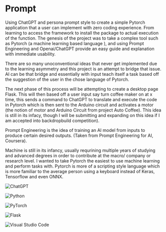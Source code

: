 # Prompt
Using ChatGPT and persona prompt style to create a simple Pytorch application that a user can implement with zero coding experience. From learning to access the framework to install the package to actual execution of the function. The genesis of the project was to take a complex tool such as Pytorch (a machine learning based language ), and using Prompt Engineering and Openai/ChatGPT provide an easy guide and explanation with immediate usability. 

There are so many unoconventional ideas that never get implemented due to the learning asymmetry and this project is an attempt to bridge that issue. AI can be that bridge and essentially with input teach itself a task based off the suggestion of the user in the chose language of Pytorch. 

The next phase of this process will be attempting to create a desktop page Flask. This will then based off a user input say turn coffee maker on at x time, this sends a command to ChatGPT to translate and execute the code in Pytorch which is then sent to the Arduino circuit and activates a motor (the notion of motor and Arduino Circuit from project Auto Coffee). This idea is still in its infacy, though I will be submitting and expanding on this idea if I am accepted into backdropbuild competition).  

Prompt Engineering is the idea of training an AI model from inputs to produce certain desired outputs. (Taken from Prompt Engineering for AI, Coursera). 

Machine is still in its infancy, usually requrining multiple years of studying and advanced degrees in order to contribute at the macro/ company or research level. I wanted to take Pytorch the easiest to use machine learning and perform tasks with. Pytorch is more of a scripting style language which is more familiar to the average person using a keyboard instead of Keras, Tensorflow and even ONNX. 

![ChatGPT](https://img.shields.io/badge/chatGPT-74aa9c?style=for-the-badge&logo=openai&logoColor=white)


![Python](https://img.shields.io/badge/python-3670A0?style=for-the-badge&logo=python&logoColor=ffdd54)


![PyTorch](https://img.shields.io/badge/PyTorch-%23EE4C2C.svg?style=for-the-badge&logo=PyTorch&logoColor=white)


![Flask](https://img.shields.io/badge/flask-%23000.svg?style=for-the-badge&logo=flask&logoColor=white)


![Visual Studio Code](https://img.shields.io/badge/Visual%20Studio%20Code-0078d7.svg?style=for-the-badge&logo=visual-studio-code&logoColor=white)
